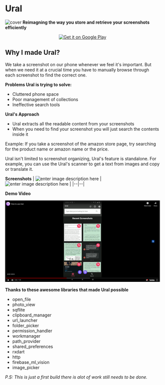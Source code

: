 # Ural
![cover](https://raw.githubusercontent.com/purplecandy/ural/master/assets/_cover.png)
**Reimagning the way you store and retrieve your screenshots efficiently**

<center>
<a align='center' href='https://play.google.com/store/apps/details?id=in.kibibyte.ural&pcampaignid=pcampaignidMKT-Other-global-all-co-prtnr-py-PartBadge-Mar2515-1'><img alt='Get it on Google Play' src='https://play.google.com/intl/en_us/badges/static/images/badges/en_badge_web_generic.png' height=100/></a></center>

## **Why I made Ural?** 
We take a screenshot on our phone whenever we feel it's important. But when we need it at a crucial time you have to manually browse through each screenshot to find the correct one.  

**Problems Ural is trying to solve:**  
 - Cluttered phone space  
 - Poor management of collections  
 - Ineffective search tools  
  
**Ural's Approach**  
 - Ural extracts all the readable content from your screenshots
 - When you need to find your screenshot you will just search the contents inside it
  
Example: If you take a screenshot of the amazon store page, try searching for the product name or amazon name or the price.  
  
Ural isn't limited to screenshot organizing, Ural's feature is standalone. 
For example, you can use the Ural's scanner to get a text from images and copy or translate it.

**Screenshots**
| ![enter image description here](https://raw.githubusercontent.com/purplecandy/ural/master/assets/screens/s2.png) | ![enter image description here](https://raw.githubusercontent.com/purplecandy/ural/master/assets/screens/s1.png) |
|--|--|

**Demo Video**

[![Youtube Demostration Link](https://raw.githubusercontent.com/purplecandy/ural/master/assets/youtube-screen.png)](https://www.youtube.com/embed/a-diWDZX2vM)



**Thanks to these awesome libraries that made Ural possible**

- open_file
-  photo_view
- sqflite
- clipboard_manager
- url_launcher
- folder_picker
- permission_handler
-   workmanager
- path_provider
- shared_preferences
- rxdart
- http
- firebase_ml_vision
- image_picker


*P.S: This is just a first build there is alot of work still needs to be done.*
